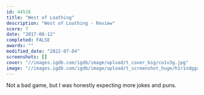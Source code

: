 ```yaml
---
id: 44516
title: "West of Loathing"
description: "West of Loathing - Review"
score: 7
date: "2017-08-12"
completed: FALSE
awards: ""
modified_date: "2022-07-04"
screenshots: []
cover: "//images.igdb.com/igdb/image/upload/t_cover_big/co1v3g.jpg"
image: "//images.igdb.com/igdb/image/upload/t_screenshot_huge/h1r1ndggulzeyp629qop.jpg"
---
```

Not a bad game, but I was honestly expecting more jokes and puns.